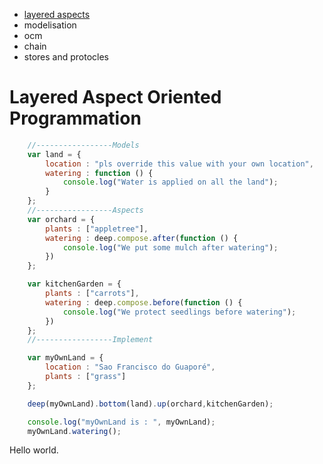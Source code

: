

* [layered aspects](#layered)
* modelisation
* ocm
* chain
* stores and protocles
  

Layered Aspect Oriented Programmation
==========================

```javascript
	//-----------------Models
	var land = {
		location : "pls override this value with your own location",
		watering : function () {
			console.log("Water is applied on all the land");
		}
	};
	//-----------------Aspects
	var orchard = {
		plants : ["appletree"],
		watering : deep.compose.after(function () {
			console.log("We put some mulch after watering");
		})
	};

	var kitchenGarden = {
		plants : ["carrots"],
		watering : deep.compose.before(function () {
			console.log("We protect seedlings before watering");
		})
	};
	//-----------------Implement

	var myOwnLand = {
		location : "Sao Francisco do Guaporé",
		plants : ["grass"]
	};

	deep(myOwnLand).bottom(land).up(orchard,kitchenGarden);

	console.log("myOwnLand is : ", myOwnLand);
	myOwnLand.watering();
```
Hello world.
